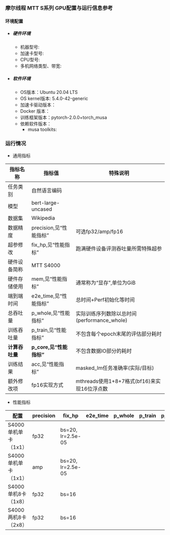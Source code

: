 ### 摩尔线程 MTT S系列 GPU配置与运行信息参考
#### 环境配置
- ##### 硬件环境
    - 机器型号: 
    - 加速卡型号: 
    - CPU型号: 
    - 多机网络类型、带宽: 
- ##### 软件环境
   - OS版本：Ubuntu 20.04 LTS
   - OS kernel版本: 5.4.0-42-generic
   - 加速卡驱动版本：
   - Docker 版本：
   - 训练框架版本：pytorch-2.0.0+torch_musa
   - 依赖软件版本：
     - musa toolkits: 

### 运行情况

* 通用指标

| 指标名称       | 指标值                  | 特殊说明                              |
| -------------- | ----------------------- | ------------------------------------- |
| 任务类别       | 自然语言编码          |                                       |
| 模型           | bert-large-uncased |                                       |
| 数据集         | Wikipedia   |                                       |
| 数据精度       | precision,见“性能指标”  | 可选fp32/amp/fp16                     |
| 超参修改 | fix_hp,见“性能指标” | 跑满硬件设备评测吞吐量所需特殊超参 |
| 硬件设备简称   | MTT S4000             |                                       |
| 硬件存储使用   | mem,见“性能指标”        | 通常称为“显存”,单位为GiB              |
| 端到端时间     | e2e_time,见“性能指标”   | 总时间+Perf初始化等时间               |
| 总吞吐量       | p_whole,见“性能指标”    | 实际训练序列数除以总时间(performance_whole) |
| 训练吞吐量     | p_train,见“性能指标”    | 不包含每个epoch末尾的评估部分耗时     |
| **计算吞吐量** | **p_core,见“性能指标”** | 不包含数据IO部分的耗时      |
| 训练结果       | acc,见“性能指标”        | masked_lm任务准确率(实际/目标) |
| 额外修改项     | fp16实现方式 | mthreads使用1+8+7格式(bf16)来实现16位浮点数 |

* 性能指标

| 配置               | precision | fix_hp | e2e_time | p_whole | p_train | p_core | acc  | mem |
| ------------------ | --------- | ---- | ---- | ---- | ---- | ---- |  ---- | ---- |
| S4000单机单卡（1x1） | fp32 | bs=20, lr=2.5e-05 |  |  |  |  |  | /48.0 |
| S4000单机单卡（1x1） | amp | bs=20, lr=2.5e-05 |  |  |  |  |  | 35.0/48.0 |
| S4000单机8卡（1x8） | fp32 | bs=16 |  |  |     |  | |  |
| S4000两机8卡（2x8） | fp32 | bs=16 |  |  |     |  | |  |



